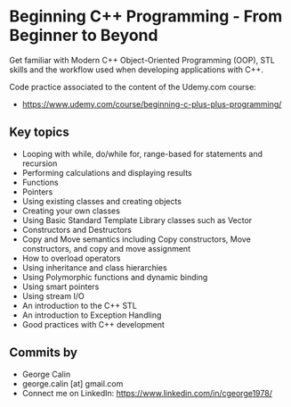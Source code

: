 # Beginning C++ Programming - From Beginner to Beyond
Get familiar with Modern C++ Object-Oriented Programming (OOP), STL skills and the workflow used when developing applications with C++. 

Code practice associated to the content of the Udemy.com course: 
* https://www.udemy.com/course/beginning-c-plus-plus-programming/

## Key topics

* Looping with while, do/while for, range-based for statements and recursion
* Performing calculations and displaying results
* Functions
* Pointers
* Using existing classes and creating objects
* Creating your own classes
* Using Basic Standard Template Library classes such as Vector
* Constructors and Destructors
* Copy and Move semantics including Copy constructors, Move constructors, and copy and move assignment 
* How to overload operators
* Using inheritance and class hierarchies
* Using Polymorphic functions and dynamic binding 
* Using smart pointers
* Using stream I/O
* An introduction to the C++ STL
* An introduction to Exception Handling
* Good practices with C++ development

## Commits by
* George Calin
* george.calin [at] gmail.com
* Connect me on LinkedIn: https://www.linkedin.com/in/cgeorge1978/
